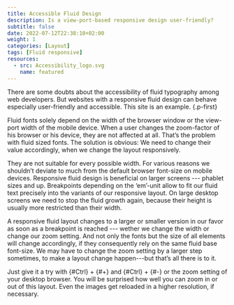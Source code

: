 ```yaml
---
title: Accessible Fluid Design
description: Is a view-port-based responsive design user-friendly? 
subtitle: false
date: 2022-07-12T22:38:10+02:00
weight: 1
categories: [Layout]
tags: [Fluid responsive]
resources:
  - src: Accessibility_logo.svg
    name: featured
---
```


There are some doubts about the accessibility of fluid typography among web developers. But websites with a responsive fluid design can behave especially user-friendly and accessible. This site is an example.
{.p-first} <!--more-->

Fluid fonts solely depend on the width of the browser window or the view-port width of the mobile device. When a user changes the zoom-factor of his browser or his device, they are not affected at all. That’s the problem with fluid sized fonts. The solution is obvious: We need to change their value accordingly, when we change the layout responsively.

They are not suitable for every possible width. For various reasons we shouldn’t deviate to much from the default browser font-size on mobile devices. Responsive fluid design is beneficial on larger screens --- phablet sizes and up. Breakpoints depending on the ‘em’-unit allow to fit our fluid text precisely into the variants of our responsive layout. On large desktop screens we need to stop the fluid growth again, because their height is usually more restricted than their width.

A responsive fluid layout changes to a larger or smaller version in our favor as soon as a breakpoint is reached --- wether we change the width or change our zoom setting. And not only the fonts but the size of all elements will change accordingly, if they consequently rely on the same fluid base font-size. We may have to change the zoom setting by a larger step sometimes, to make a layout change happen---but that’s all there is to it.  

Just give it a try with {#Ctrl} + {#+} and {#Ctrl} + {#-} or the zoom setting of your desktop browser. You will be surprised how well you can zoom in or out of this layout. Even the images get reloaded in a higher resolution, if necessary.
